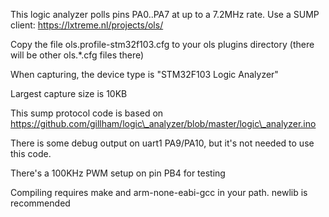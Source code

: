 This logic analyzer polls pins PA0..PA7 at up to a 7.2MHz rate.  Use a SUMP client: https://lxtreme.nl/projects/ols/

Copy the file ols.profile-stm32f103.cfg to your ols plugins directory (there will be other ols.\*.cfg files there)

When capturing, the device type is "STM32F103 Logic Analyzer"

Largest capture size is 10KB

This sump protocol code is based on https://github.com/gillham/logic\_analyzer/blob/master/logic\_analyzer.ino

There is some debug output on uart1 PA9/PA10, but it's not needed to use this code.

There's a 100KHz PWM setup on pin PB4 for testing

Compiling requires make and arm-none-eabi-gcc in your path.  newlib is recommended
